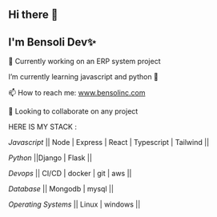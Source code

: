 ## Hi there 👋

## I'm Bensoli Dev✨ 

🔭 Currently working on an ERP system project
 
 I’m currently learning javascript and python 🌱

 📫 How to reach me: www.bensolinc.com
 
👯 Looking to collaborate on any project

HERE IS MY STACK :

*Javascript* || Node | Express | React | Typescript | Tailwind ||

*Python* ||Django | Flask ||

*Devops* || CI/CD | docker | git | aws || 

*Database* || Mongodb | mysql ||

*Operating Systems* || Linux | windows ||
